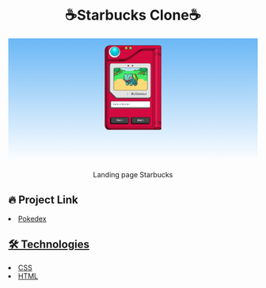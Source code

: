 # <div align="center"> ☕Starbucks Clone☕ </div>

<img src="./main.png" />
                             </a>
<p align="center"> Landing page Starbucks </p>

## 🔥 Project Link


<li><a href="https://joaovporto.github.io/starbucks-clone/">Pokedex</li>

## 🛠️ Technologies



<li><a href="https://www.w3schools.com/css/">CSS</a></li>
<li><a href="https://www.w3schools.com/html/">HTML</a></li>


